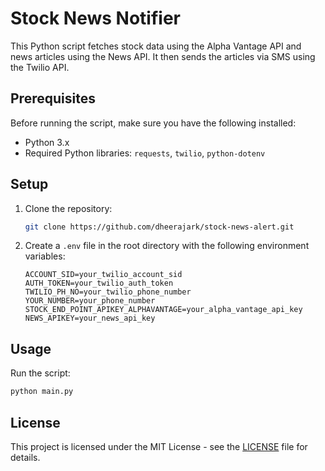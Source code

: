 
# Stock News Notifier

This Python script fetches stock data using the Alpha Vantage API and news articles using the News API. It then sends the articles via SMS using the Twilio API.

## Prerequisites

Before running the script, make sure you have the following installed:

- Python 3.x
- Required Python libraries: `requests`, `twilio`, `python-dotenv`

## Setup

1. Clone the repository:
   ```bash
   git clone https://github.com/dheerajark/stock-news-alert.git
   ```

2. Create a `.env` file in the root directory with the following environment variables:
   ```dotenv
   ACCOUNT_SID=your_twilio_account_sid
   AUTH_TOKEN=your_twilio_auth_token
   TWILIO_PH_NO=your_twilio_phone_number
   YOUR_NUMBER=your_phone_number
   STOCK_END_POINT_APIKEY_ALPHAVANTAGE=your_alpha_vantage_api_key
   NEWS_APIKEY=your_news_api_key
   ```

## Usage

Run the script:
   ```bash
   python main.py
   ```

## License

This project is licensed under the MIT License - see the [LICENSE](LICENSE) file for details.
```
